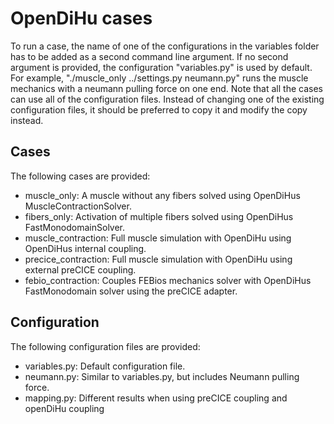 # OpenDiHu cases
To run a case, the name of one of the configurations in the variables folder has to be added as a second command line argument.
If no second argument is provided, the configuration "variables.py" is used by default.
For example, "./muscle_only ../settings.py neumann.py" runs the muscle mechanics with a neumann pulling force on one end.
Note that all the cases can use all of the configuration files.
Instead of changing one of the existing configuration files, it should be preferred to copy it and modify the copy instead.

## Cases
The following cases are provided:
- muscle_only: A muscle without any fibers solved using OpenDiHus MuscleContractionSolver.
- fibers_only: Activation of multiple fibers solved using OpenDiHus FastMonodomainSolver.
- muscle_contraction: Full muscle simulation with OpenDiHu using OpenDiHus internal coupling.
- precice_contraction: Full muscle simulation with OpenDiHu using external preCICE coupling.
- febio_contraction: Couples FEBios mechanics solver with OpenDiHus FastMonodomain solver using the preCICE adapter.

## Configuration
The following configuration files are provided:
- variables.py: Default configuration file.
- neumann.py: Similar to variables.py, but includes Neumann pulling force.
- mapping.py: Different results when using preCICE coupling and openDiHu coupling
